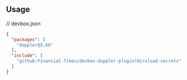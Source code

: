 ## Usage

// devbox.json
```json
{ 
  "packages": [
    "doppler@3.66"
  ],  
  "include": [
    "github:Financial-Times/devbox-doppler-plugin?dir=load-secrets"
  ] 
}
```
